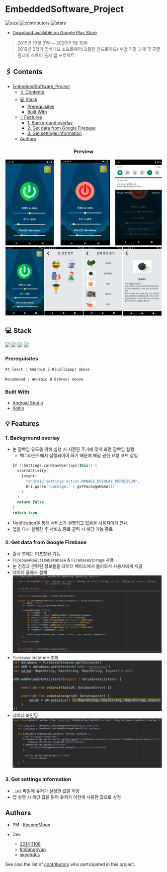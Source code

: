 # EmbeddedSoftware_Project

![size](https://img.shields.io/github/repo-size/201411108/EmbeddedSoftware_Project)
![contributors](https://img.shields.io/github/contributors/201411108/EmbeddedSoftware_Project)
![stars](https://img.shields.io/github/stars/201411108/EmbeddedSoftware_Project?style=plastic)

* [Download available on Google Play Store](https://play.google.com/store/apps/details?id=com.SmuEMSW.smumyeyes)

> 2019년 10월 31일 ~ 2020년 1월 10일<br>
> 2019년 2학기 임베디드 소프트웨어(코틀린 안드로이드) 수업 기말 과제 및 구글 플레이 스토어 출시 앱 프로젝트

## 🖇️ Contents
- [EmbeddedSoftware_Project](#embeddedsoftware_project)
  - [🖇️ Contents](#️-contents)
  - [💻 Stack](#-stack)
    - [Prerequisites](#prerequisites)
    - [Built With](#built-with)
  - [💡 Features](#-features)
    - [1. Background overlay](#1-background-overlay)
    - [2. Get data from Google Firebase](#2-get-data-from-google-firebase)
    - [3. Get settings information](#3-get-settings-information)
  - [Authors](#authors)

<h3 align='center'>Preview</h3>
<p align='center'>
  <img src='./Document/preview_1.png'><br>
  <img src='./Document/preview_2.png'>
</p>

## 💻 Stack
<p>
  <img src="https://img.shields.io/static/v1?label=&message=Kotlin&color=blue&logo=kotlin&logoColor=FFFFFF"/>
  <img src="https://img.shields.io/static/v1?label=&message=Android&color=brightgreen&logo=android&logoColor=FFFFFF"/>
  <img src="https://img.shields.io/static/v1?label=&message=GoogleFirebase&color=orange&logo=firebase&logoColor=FFFFFF"/>
  <img src="https://img.shields.io/static/v1?label=&message=Git&color=000605&logo=github"/>
</p>

### Prerequisites

```
At least : Android 5.0(Lollipop) above

Recommand : Android 8.0(Oreo) above
```

### Built With

* [Android Studio](https://developer.android.com/studio)
* [Kotlin](https://kotlinlang.org/)


## 💡 Features

### 1. Background overlay
  * 눈 깜빡임 유도를 위해 실행 시 지정된 주기에 맞게 화면 깜빡임 실행
    * 백그라운드에서 실행되어야 하기 때문에 해당 권한 요청 코드 삽입
    ```kotlin
    if (!Settings.canDrawOverlays(this)) {
      startActivity(
        Intent(
          "android.settings.action.MANAGE_OVERLAY_PERMISSON",
          Uri.parse("package:" + getPackageName())
        )
      )
      return false
    }
    return true
    ```
  * Notification을 통해 서비스가 실행되고 있음을 사용자에게 안내
  * 앱을 다시 실행한 후 서비스 종료 클릭 시 해당 기능 종료

### 2. Get data from Google Firebase
  * 출시 앱에는 미포함된 기능
  * `FirebaseRealtimeDatabase` & `FirebaseStorage` 사용
  * 눈 건강과 관련된 정보들을 데이터 베이스에서 불러와서 사용자에게 제공
  * 데이터 클래스 설계
    <img src='./Document/data_structure.png'> 
  * `Firebase` instance 조회
    <img src='./Document/firebase_instance.png'>
  * 데이터 바인딩
    <img src='./Document/binding.png'>

### 3. Get settings information
  * `.ini` 파일에 유저가 설정한 값을 저장
  * 앱 실행 시 해당 값을 읽어 유저가 이전에 사용한 값으로 설정

## Authors

* PM : [KyeongMoon](https://github.com/KyeongMoon)

* Dev
  * [201411108](https://github.com/201411108)
  * [ImSangKyun](https://github.com/ImSangKyun)
  * [skyghdus](https://github.com/skyghdus)

See also the list of [contributors](https://github.com/201411108/EmbeddedSoftware_Project/graphs/contributors) who participated in this project.